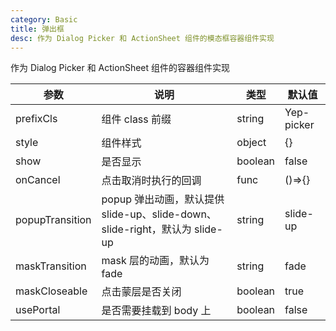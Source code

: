 ```yaml
---
category: Basic
title: 弹出框
desc: 作为 Dialog Picker 和 ActionSheet 组件的模态框容器组件实现
---
```


作为 Dialog Picker 和 ActionSheet 组件的容器组件实现

<DEMO>

| 参数            | 说明                                                                        | 类型    | 默认值     |
| --------------- | --------------------------------------------------------------------------- | ------- | ---------- |
| prefixCls       | 组件 class 前缀                                                             | string  | Yep-picker |
| style           | 组件样式                                                                    | object  | {}         |
| show            | 是否显示                                                                    | boolean | false      |
| onCancel        | 点击取消时执行的回调                                                        | func    | ()=>{}     |
| popupTransition | popup 弹出动画，默认提供 slide-up、slide-down、slide-right，默认为 slide-up | string  | slide-up   |
| maskTransition  | mask 层的动画，默认为 fade                                                  | string  | fade       |
| maskCloseable   | 点击蒙层是否关闭                                                            | boolean | true       |
| usePortal       | 是否需要挂载到 body 上                                                      | boolean | false      |
